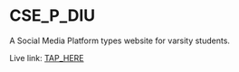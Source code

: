 # CSE_P_DIU

A Social Media Platform types website for varsity students.


Live link: [TAP_HERE](https://cse-p-diu.web.app/)

